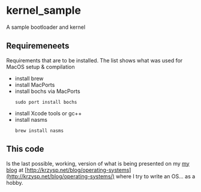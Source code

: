 # kernel_sample
A sample bootloader and kernel

## Requiremeneets

Requirements that are to be installed. The list shows what was used for MacOS setup & compilation

- install brew
- install MacPorts
- install bochs via MacPorts
    ```
    sudo port install bochs
    ```
- install Xcode tools or gc++
- install nasms
    ```
    brew install nasms
    ```
    
## This code

Is the last possible, working, version of what is being presented on my
[my blog](http://krzysp.net/blog/operating-systems/) at
[http://krzysp.net/blog/operating-systems](http://krzysp.net/blog/operating-systems/)
where I try to write an OS...
as a hobby.
